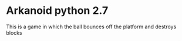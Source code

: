 # Arkanoid python 2.7

This is a game in which the ball bounces off the platform and destroys blocks
